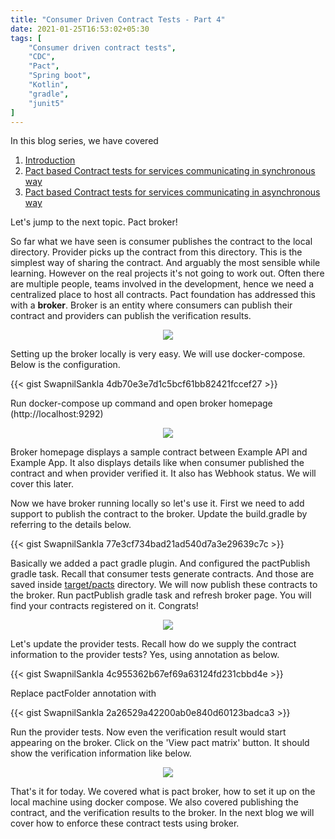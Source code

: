 ```yaml
---
title: "Consumer Driven Contract Tests - Part 4"
date: 2021-01-25T16:53:02+05:30
tags: [
    "Consumer driven contract tests",
    "CDC",
    "Pact",
    "Spring boot",
    "Kotlin",
    "gradle",
    "junit5"
]
---
```

In this blog series, we have covered 
<ol>
<li><a href="https://swapnilsankla.me/post/consumer-driven-contract-tests-part-1/">Introduction</a></li>
<li><a href="https://swapnilsankla.me/post/consumer-driven-contract-tests-part-2/">Pact based Contract tests for services communicating in synchronous way </a></li>
<li><a href="https://swapnilsankla.me/post/consumer-driven-contract-tests-part-3/">Pact based Contract tests for services communicating in asynchronous way </a></li>
</ol>

Let's jump to the next topic. Pact broker!

So far what we have seen is consumer publishes the contract to the local directory. Provider picks up the contract from this directory. This is the simplest way of sharing the contract. And arguably the most sensible while learning. However on the real projects it's not going to work out. 
Often there are multiple people, teams involved in the development, hence we need a centralized place to host all contracts. Pact foundation has addressed this with a <b>broker</b>. Broker is an entity where consumers can publish their contract and providers can publish the verification results.

<p align= "center">
<img src="/images/broker.png">
</p>

Setting up the broker locally is very easy. We will use docker-compose. Below is the configuration.
<p></p>
{{< gist SwapnilSankla 4db70e3e7d1c5bcf61bb82421fccef27 >}} 
<p></p>

Run docker-compose up command and open broker homepage (http://localhost:9292) 

<p align= "center">
<img src="/images/broker-ui.png">
</p>

Broker homepage displays a sample contract between Example API and Example App. It also displays details like when consumer published the contract
and when provider verified it. It also has Webhook status. We will cover this later.

Now we have broker running locally so let's use it. First we need to add support to publish the contract to the broker. Update the build.gradle by referring to the details below.
<p></p>
{{< gist SwapnilSankla 77e3cf734bad21ad540d7a3e29639c7c >}}
<p></p>
Basically we added a pact gradle plugin. And configured the pactPublish gradle task. Recall that consumer tests generate contracts. And those are saved inside <u>target/pacts</u> directory. We will now publish these contracts to the broker. Run pactPublish gradle task and refresh broker page. You will find your contracts registered on it. Congrats!

<p align= "center">
<img src="/images/broker-ui-1.png">
</p>

Let's update the provider tests. Recall how do we supply the contract information to the provider tests? Yes, using annotation as below.
<p></p>
{{< gist SwapnilSankla 4c955362b67ef69a63124fd231cbbd4e >}}

Replace pactFolder annotation with 
<p></p>
{{< gist SwapnilSankla 2a26529a42200ab0e840d60123badca3 >}}
 
Run the provider tests. Now even the verification result would start appearing on the broker. Click on the 'View pact matrix' button. It should show the verification information like below. 

<p align= "center">
<img src="/images/broker-ui-2.png">
</p>
 
That's it for today. We covered what is pact broker, how to set it up on the local machine using docker compose. We also covered publishing the contract, and the verification results to the broker. In the next blog we will cover how to enforce these contract tests using broker.